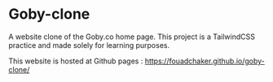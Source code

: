# Goby-clone

A website clone of the Goby.co home page. This project is a TailwindCSS practice and made solely for learning purposes.

This website is hosted at Github pages : https://fouadchaker.github.io/goby-clone/
